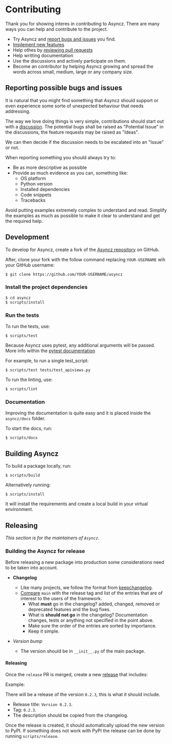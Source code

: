 # Contributing

Thank you for showing interes in contributing to Asyncz. There are many ways you can help and contribute to the
project.

* Try Asyncz and [report bugs and issues](https://github.com/tarsil/asyncz/issues/new) you find.
* [Implement new features](https://github.com/tarsil/asyncz/issues?q=is%3Aissue+is%3Aopen+label%3A%22good+first+issue%22)
* Help othes by [reviewing pull requests](https://github.com/tarsil/asyncz/pulls)
* Help writting documentation
* Use the discussions and actively participate on them.
* Become an contributor by helping Asyncz growing and spread the words across small, medium, large or any company
size.

## Reporting possible bugs and issues

It is natural that you might find something that Asyncz should support or even experience some sorte of unexpected
behaviour that needs addressing.

The way we love doing things is very simple, contributions should start out with a
[discussion](https://github.com/tarsil/asyncz/discussions). The potential bugs shall be raised as "Potential Issue"
in the discussions, the feature requests may be raised as "Ideas".

We can then decide if the discussion needs to be escalated into an "Issue" or not.

When reporting something you should always try to:

* Be as more descriptive as possible
* Provide as much evidence as you can, something like:
    * OS platform
    * Python version
    * Installed dependencies
    * Code snippets
    * Tracebacks

Avoid putting examples extremely complex to understand and read. Simplify the examples as much as possible to make
it clear to understand and get the required help.

## Development

To develop for Asyncz, create a fork of the [Asyncz repository](https://github.com/tarsil/asyncz) on GitHub.

After, clone your fork with the follow command replacing `YOUR-USERNAME` wih your GitHub username:

```shell
$ git clone https://github.com/YOUR-USERNAME/asyncz
```

### Install the project dependencies

```shell
$ cd asyncz
$ scripts/install
```

### Run the tests

To run the tests, use:

```shell
$ scripts/test
```

Because Asyncz uses pytest, any additional arguments will be passed. More info within the
[pytest documentation](https://docs.pytest.org/en/latest/how-to/usage.html)

For example, to run a single test_script:

```shell
$ scripts/test tests/test_apiviews.py
```

To run the linting, use:

```shell
$ scripts/lint
```

### Documentation

Improving the documentation is quite easy and it is placed inside the `asyncz/docs` folder.

To start the docs, run:

```shell
$ scripts/docs
```

## Building Asyncz

To build a package locally, run:

```shell
$ scripts/build
```

Alternatively running:

```
$ scripts/install
```

It will install the requirements and create a local build in your virtual environment.

## Releasing

*This section is for the maintainers of `Asyncz`*.

### Building the Asyncz for release

Before releasing a new package into production some considerations need to be taken into account.

* **Changelog**
    * Like many projects, we follow the format from [keepchangelog](https://keepachangelog.com/en/1.0.0/).
    * [Compare](https://github.com/tarsil/asyncz/compare/) `main` with the release tag and list of the entries
that are of interest to the users of the framework.
        * What **must** go in the changelog? added, changed, removed or deprecated features and the bug fixes.
        * What is **should not go** in the changelog? Documentation changes, tests or anything not specified in the
point above.
        * Make sure the order of the entries are sorted by importance.
        * Keep it simple.

* *Version bump*
    * The version should be in `__init__.py` of the main package.

#### Releasing

Once the `release` PR is merged, create a new [release](https://github.com/tarsil/asyncz/releases/new)
that includes:

Example:

There will be a release of the version `0.2.3`, this is what it should include.

* Release title: `Version 0.2.3`.
* Tag: `0.2.3`.
* The description should be copied from the changelog.

Once the release is created, it should automatically upload the new version to PyPI. If something
does not work with PyPI the release can be done by running `scripts/release`.
